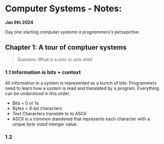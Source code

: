 # Computer Systems - Notes:  

 **Jan 9th 2024**
  
  Day one starting *computer systems a programmers's persepctive.*
    
## Chapter 1: A tour of comptuer systems  

>Quesiton: What is a unix or unix shell
  
### 1.1 Information is bits + context
  
  All information in a system is represented as a bunch of bits. Programmers need to learn how a system is read and translated by a program. Everything can be understood in this order;
  - Bits = 0 or 1s
  - Bytes = 8-bit characters
  - Text Characters translate to to ASCII 
  - ASCII is a common standered that represents each character with a unque *byte sized* interger value.   
### 1.2 
  
  